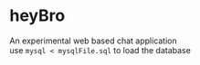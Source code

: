 # heyBro
An experimental web based chat application<br>
use `mysql < mysqlFile.sql` to load the database
